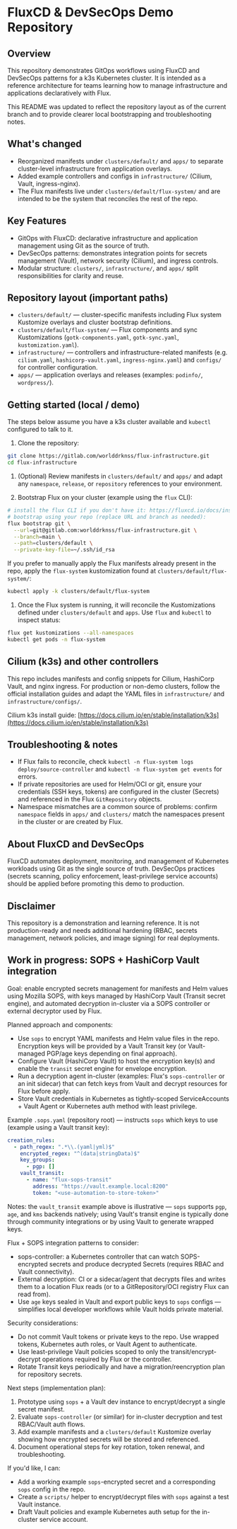 

# FluxCD & DevSecOps Demo Repository

## Overview

This repository demonstrates GitOps workflows using FluxCD and DevSecOps patterns for a k3s Kubernetes cluster. It is intended as a reference architecture for teams learning how to manage infrastructure and applications declaratively with Flux.

This README was updated to reflect the repository layout as of the current branch and to provide clearer local bootstrapping and troubleshooting notes.

## What's changed

- Reorganized manifests under `clusters/default/` and `apps/` to separate cluster-level infrastructure from application overlays.
- Added example controllers and configs in `infrastructure/` (Cilium, Vault, ingress-nginx).
- The Flux manifests live under `clusters/default/flux-system/` and are intended to be the system that reconciles the rest of the repo.

## Key Features

- GitOps with FluxCD: declarative infrastructure and application management using Git as the source of truth.
- DevSecOps patterns: demonstrates integration points for secrets management (Vault), network security (Cilium), and ingress controls.
- Modular structure: `clusters/`, `infrastructure/`, and `apps/` split responsibilities for clarity and reuse.

## Repository layout (important paths)

- `clusters/default/` — cluster-specific manifests including Flux system Kustomize overlays and cluster bootstrap definitions.
- `clusters/default/flux-system/` — Flux components and sync Kustomizations (`gotk-components.yaml`, `gotk-sync.yaml`, `kustomization.yaml`).
- `infrastructure/` — controllers and infrastructure-related manifests (e.g. `cilium.yaml`, `hashicorp-vault.yaml`, `ingress-nginx.yaml`) and `configs/` for controller configuration.
- `apps/` — application overlays and releases (examples: `podinfo/`, `wordpress/`).

## Getting started (local / demo)

The steps below assume you have a k3s cluster available and `kubectl` configured to talk to it.

1. Clone the repository:

```bash
git clone https://gitlab.com/worlddrknss/flux-infrastructure.git
cd flux-infrastructure
```



1. (Optional) Review manifests in `clusters/default/` and `apps/` and adapt any `namespace`, `release`, or `repository` references to your environment.

1. Bootstrap Flux on your cluster (example using the `flux` CLI):

```bash
# install the flux CLI if you don't have it: https://fluxcd.io/docs/installation/#install-the-flux-cli
# bootstrap using your repo (replace URL and branch as needed):
flux bootstrap git \
  --url=git@gitlab.com:worlddrknss/flux-infrastructure.git \
  --branch=main \
  --path=clusters/default \
  --private-key-file=~/.ssh/id_rsa
```

If you prefer to manually apply the Flux manifests already present in the repo, apply the `flux-system` kustomization found at `clusters/default/flux-system/`:

```bash
kubectl apply -k clusters/default/flux-system
```



1. Once the Flux system is running, it will reconcile the Kustomizations defined under `clusters/default` and `apps`. Use `flux` and `kubectl` to inspect status:

```bash
flux get kustomizations --all-namespaces
kubectl get pods -n flux-system
```

## Cilium (k3s) and other controllers

This repo includes manifests and config snippets for Cilium, HashiCorp Vault, and nginx ingress. For production or non-demo clusters, follow the official installation guides and adapt the YAML files in `infrastructure/` and `infrastructure/configs/`.

Cilium k3s install guide: [https://docs.cilium.io/en/stable/installation/k3s](https://docs.cilium.io/en/stable/installation/k3s)

## Troubleshooting & notes

- If Flux fails to reconcile, check `kubectl -n flux-system logs deploy/source-controller` and `kubectl -n flux-system get events` for errors.
- If private repositories are used for Helm/OCI or git, ensure your credentials (SSH keys, tokens) are configured in the cluster (Secrets) and referenced in the Flux `GitRepository` objects.
- Namespace mismatches are a common source of problems: confirm `namespace` fields in `apps/` and `clusters/` match the namespaces present in the cluster or are created by Flux.

## About FluxCD and DevSecOps

FluxCD automates deployment, monitoring, and management of Kubernetes workloads using Git as the single source of truth. DevSecOps practices (secrets scanning, policy enforcement, least-privilege service accounts) should be applied before promoting this demo to production.

## Disclaimer

This repository is a demonstration and learning reference. It is not production-ready and needs additional hardening (RBAC, secrets management, network policies, and image signing) for real deployments.

## Work in progress: SOPS + HashiCorp Vault integration

Goal: enable encrypted secrets management for manifests and Helm values using Mozilla SOPS, with keys managed by HashiCorp Vault (Transit secret engine), and automated decryption in-cluster via a SOPS controller or external decryptor used by Flux.

Planned approach and components:

- Use `sops` to encrypt YAML manifests and Helm value files in the repo. Encryption keys will be provided by a Vault Transit key (or Vault-managed PGP/age keys depending on final approach).
- Configure Vault (HashiCorp Vault) to host the encryption key(s) and enable the `transit` secret engine for envelope encryption.
- Run a decryption agent in-cluster (examples: Flux's `sops-controller` or an init sidecar) that can fetch keys from Vault and decrypt resources for Flux before apply.
- Store Vault credentials in Kubernetes as tightly-scoped ServiceAccounts + Vault Agent or Kubernetes auth method with least privilege.

Example `.sops.yaml` (repository root) — instructs `sops` which keys to use (example using a Vault transit key):

```yaml
creation_rules:
  - path_regex: ".*\\.(yaml|yml)$"
    encrypted_regex: "^(data|stringData)$"
    key_groups:
      - pgp: []
    vault_transit:
      - name: "flux-sops-transit"
        address: "https://vault.example.local:8200"
        token: "<use-automation-to-store-token>"
```

Notes: the `vault_transit` example above is illustrative — `sops` supports `pgp`, `age`, and `kms` backends natively; using Vault's transit engine is typically done through community integrations or by using Vault to generate wrapped keys.

Flux + SOPS integration patterns to consider:

- sops-controller: a Kubernetes controller that can watch SOPS-encrypted secrets and produce decrypted Secrets (requires RBAC and Vault connectivity).
- External decryption: CI or a sidecar/agent that decrypts files and writes them to a location Flux reads (or to a GitRepository/OCI registry Flux can read from).
- Use `age` keys sealed in Vault and export public keys to `sops` configs — simplifies local developer workflows while Vault holds private material.

Security considerations:

- Do not commit Vault tokens or private keys to the repo. Use wrapped tokens, Kubernetes auth roles, or Vault Agent to authenticate.
- Use least-privilege Vault policies scoped to only the transit/encrypt-decrypt operations required by Flux or the controller.
- Rotate Transit keys periodically and have a migration/reencryption plan for repository secrets.

Next steps (implementation plan):

1. Prototype using `sops` + a Vault dev instance to encrypt/decrypt a single secret manifest.
2. Evaluate `sops-controller` (or similar) for in-cluster decryption and test RBAC/Vault auth flows.
3. Add example manifests and a `clusters/default` Kustomize overlay showing how encrypted secrets will be stored and referenced.
4. Document operational steps for key rotation, token renewal, and troubleshooting.

If you'd like, I can:

- Add a working example `sops`-encrypted secret and a corresponding `sops` config in the repo.
- Create a `scripts/` helper to encrypt/decrypt files with `sops` against a test Vault instance.
- Draft Vault policies and example Kubernetes auth setup for the in-cluster service account.

